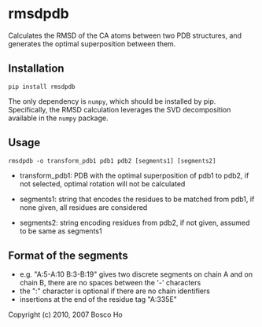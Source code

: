 

# rmsdpdb

Calculates the RMSD of the CA atoms between two PDB structures, and generates the
optimal superposition between them.

## Installation

    pip install rmsdpdb

The only dependency is `numpy`, which should be installed by pip. 
Specifically, the RMSD calculation leverages the SVD decomposition available 
in the `numpy` package.

## Usage

    rmsdpdb -o transform_pdb1 pdb1 pdb2 [segments1] [segments2]

- transform_pdb1: PDB with the optimal superposition of pdb1 to pdb2,
                if not selected, optimal rotation will not
                be calculated

- segments1: string that encodes the residues to be matched from pdb1,
           if none given, all residues are considered

- segments2: string encoding residues from pdb2, if not given,
           assumed to be same as segments1

## Format of the segments

  - e.g. "A:5-A:10 B:3-B:19" gives two discrete segments on
    chain A and on chain B, there are no spaces between the '-' characters
  - the ":" character is optional if there are no chain identifiers
  - insertions at the end of the residue tag "A:335E"


Copyright (c) 2010, 2007 Bosco Ho
